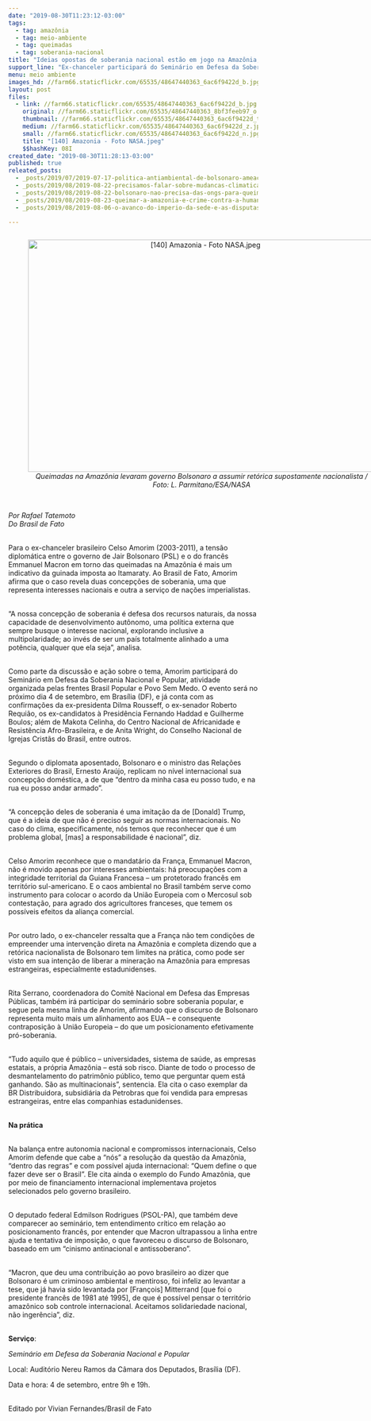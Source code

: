 ```yaml
---
date: "2019-08-30T11:23:12-03:00"
tags:
  - tag: amazônia
  - tag: meio-ambiente
  - tag: queimadas
  - tag: soberania-nacional
title: "Ideias opostas de soberania nacional estão em jogo na Amazônia, analisa Celso Amorim"
support_line: "Ex-chanceler participará do Seminário em Defesa da Soberania Nacional e Popular, em Brasília (DF), na próxima semana"
menu: meio ambiente
images_hd: //farm66.staticflickr.com/65535/48647440363_6ac6f9422d_b.jpg
layout: post
files:
  - link: //farm66.staticflickr.com/65535/48647440363_6ac6f9422d_b.jpg
    original: //farm66.staticflickr.com/65535/48647440363_8bf3feeb97_o.jpg
    thumbnail: //farm66.staticflickr.com/65535/48647440363_6ac6f9422d_t.jpg
    medium: //farm66.staticflickr.com/65535/48647440363_6ac6f9422d_z.jpg
    small: //farm66.staticflickr.com/65535/48647440363_6ac6f9422d_n.jpg
    title: "[140] Amazonia - Foto NASA.jpeg"
    $$hashKey: 08I
created_date: "2019-08-30T11:28:13-03:00"
published: true
releated_posts:
  - _posts/2019/07/2019-07-17-politica-antiambiental-de-bolsonaro-ameaca-o-fundo-amazonia-entenda.md
  - _posts/2019/08/2019-08-22-precisamos-falar-sobre-mudancas-climaticas-queimadas-e-desmatamento.md
  - _posts/2019/08/2019-08-22-bolsonaro-nao-precisa-das-ongs-para-queimar-a-imagem-do-brasil-no-mundo-inteiro.md
  - _posts/2019/08/2019-08-23-queimar-a-amazonia-e-crime-contra-a-humanidade.md
  - _posts/2019/08/2019-08-06-o-avanco-do-imperio-da-sede-e-as-disputas-geopoliticas-pelos-recursos-hidricos.md

---
```

<div style="text-align:center">
<figure class="image" style="display:inline-block"><img alt="[140] Amazonia - Foto NASA.jpeg" height="468" src="//farm66.staticflickr.com/65535/48647440363_6ac6f9422d_b.jpg" width="700" />
<figcaption><em>Queimadas na Amaz&ocirc;nia levaram governo Bolsonaro a assumir ret&oacute;rica supostamente nacionalista / Foto: L. Parmitano/ESA/NASA</em></figcaption>
</figure>
</div>

<p><br />
<em>Por Rafael Tatemoto<br />
Do&nbsp;Brasil de Fato</em><br />
&nbsp;</p>

<p>Para o ex-chanceler brasileiro Celso Amorim (2003-2011), a tens&atilde;o diplom&aacute;tica entre o governo de Jair Bolsonaro (PSL) e o do franc&ecirc;s Emmanuel Macron em torno das queimadas na Amaz&ocirc;nia &eacute; mais um indicativo da guinada imposta ao Itamaraty. Ao Brasil de Fato, Amorim afirma que o caso revela duas concep&ccedil;&otilde;es de soberania, uma que representa interesses nacionais e outra a servi&ccedil;o de na&ccedil;&otilde;es imperialistas.<br />
&nbsp;</p>

<p>&ldquo;A nossa concep&ccedil;&atilde;o de soberania &eacute; defesa dos recursos naturais, da nossa capacidade de desenvolvimento aut&ocirc;nomo, uma pol&iacute;tica externa que sempre busque o interesse nacional, explorando inclusive a multipolaridade; ao inv&eacute;s de ser um pa&iacute;s totalmente alinhado a uma pot&ecirc;ncia, qualquer que ela seja&rdquo;, analisa.<br />
&nbsp;</p>

<p>Como parte da discuss&atilde;o e a&ccedil;&atilde;o sobre o tema, Amorim participar&aacute; do Semin&aacute;rio em Defesa da Soberania Nacional e Popular, atividade organizada pelas frentes Brasil Popular e Povo Sem Medo. O evento ser&aacute; no pr&oacute;ximo dia 4 de setembro, em Bras&iacute;lia (DF), e j&aacute; conta com as confirma&ccedil;&otilde;es da ex-presidenta Dilma Rousseff, o ex-senador Roberto Requi&atilde;o, os ex-candidatos &agrave; Presid&ecirc;ncia Fernando Haddad e Guilherme Boulos; al&eacute;m de Makota Celinha, do Centro Nacional de Africanidade e Resist&ecirc;ncia Afro-Brasileira, e de Anita Wright, do Conselho Nacional de Igrejas Crist&atilde;s do Brasil, entre outros.<br />
&nbsp;</p>

<p>Segundo o diplomata aposentado, Bolsonaro e o ministro das Rela&ccedil;&otilde;es Exteriores do Brasil, Ernesto Ara&uacute;jo, replicam no n&iacute;vel internacional sua concep&ccedil;&atilde;o dom&eacute;stica, a de que &ldquo;dentro da minha casa eu posso tudo, e na rua eu posso andar armado&rdquo;.&nbsp;<br />
&nbsp;</p>

<p>&ldquo;A concep&ccedil;&atilde;o deles de soberania &eacute; uma imita&ccedil;&atilde;o da de [Donald] Trump, que &eacute; a ideia de que n&atilde;o &eacute; preciso seguir as normas internacionais. No caso do clima, especificamente, n&oacute;s temos que reconhecer que &eacute; um problema global, [mas] a responsabilidade &eacute; nacional&rdquo;, diz.&nbsp;<br />
&nbsp;</p>

<p>Celso Amorim reconhece que o mandat&aacute;rio da Fran&ccedil;a, Emmanuel Macron, n&atilde;o &eacute; movido apenas por interesses ambientais: h&aacute; preocupa&ccedil;&otilde;es com a integridade territorial da Guiana Francesa &ndash; um protetorado franc&ecirc;s em territ&oacute;rio sul-americano. E o caos ambiental no Brasil tamb&eacute;m serve como instrumento para colocar o acordo da Uni&atilde;o Europeia com o Mercosul sob contesta&ccedil;&atilde;o, para agrado dos agricultores franceses, que temem os poss&iacute;veis efeitos da alian&ccedil;a comercial.&nbsp;<br />
&nbsp;</p>

<p>Por outro lado, o ex-chanceler ressalta que a Fran&ccedil;a n&atilde;o tem condi&ccedil;&otilde;es de empreender uma interven&ccedil;&atilde;o direta na Amaz&ocirc;nia e completa dizendo que a ret&oacute;rica nacionalista de Bolsonaro tem limites na pr&aacute;tica, como pode ser visto em sua inten&ccedil;&atilde;o de liberar a minera&ccedil;&atilde;o na Amaz&ocirc;nia para empresas estrangeiras, especialmente estadunidenses.&nbsp;&nbsp;<br />
&nbsp;</p>

<p>Rita Serrano, coordenadora do Comit&ecirc; Nacional em Defesa das Empresas P&uacute;blicas, tamb&eacute;m ir&aacute; participar do semin&aacute;rio sobre soberania popular, e segue pela mesma linha de Amorim, afirmando que o discurso de Bolsonaro representa muito mais um alinhamento aos EUA &ndash; e consequente contraposi&ccedil;&atilde;o &agrave; Uni&atilde;o Europeia &ndash; do que um posicionamento efetivamente pr&oacute;-soberania.&nbsp;<br />
&nbsp;</p>

<p>&ldquo;Tudo aquilo que &eacute; p&uacute;blico &ndash; universidades, sistema de sa&uacute;de, as empresas estatais, a pr&oacute;pria Amaz&ocirc;nia &ndash; est&aacute; sob risco. Diante de todo o processo de desmantelamento do patrim&ocirc;nio p&uacute;blico, temo que perguntar quem est&aacute; ganhando. S&atilde;o as multinacionais&rdquo;, sentencia. Ela cita o caso exemplar da BR Distribuidora, subsidi&aacute;ria da Petrobras que foi vendida para empresas estrangeiras, entre elas companhias estadunidenses.&nbsp;<br />
&nbsp;</p>

<p><strong>Na pr&aacute;tica</strong><br />
&nbsp;</p>

<p>Na balan&ccedil;a entre autonomia nacional e compromissos internacionais, Celso Amorim defende que cabe a &ldquo;n&oacute;s&rdquo; a resolu&ccedil;&atilde;o da quest&atilde;o da Amaz&ocirc;nia, &ldquo;dentro das regras&rdquo; e com poss&iacute;vel ajuda internacional: &ldquo;Quem define o que fazer deve ser o Brasil&rdquo;. Ele cita ainda o exemplo do Fundo Amaz&ocirc;nia, que por meio de financiamento internacional implementava projetos selecionados pelo governo brasileiro.&nbsp;<br />
&nbsp;</p>

<p>O deputado federal Edmilson Rodrigues (PSOL-PA), que tamb&eacute;m deve comparecer ao semin&aacute;rio, tem entendimento cr&iacute;tico em rela&ccedil;&atilde;o ao posicionamento franc&ecirc;s, por entender que Macron ultrapassou a linha entre ajuda e tentativa de imposi&ccedil;&atilde;o, o que favoreceu o discurso de Bolsonaro, baseado em um &ldquo;cinismo antinacional e antissoberano&rdquo;.<br />
&nbsp;</p>

<p>&ldquo;Macron, que deu uma contribui&ccedil;&atilde;o ao povo brasileiro ao dizer que Bolsonaro &eacute; um criminoso ambiental e mentiroso, foi infeliz ao levantar a tese, que j&aacute; havia sido levantada por [Fran&ccedil;ois] Mitterrand [que foi o presidente franc&ecirc;s de 1981 at&eacute; 1995], de que &eacute; poss&iacute;vel pensar o territ&oacute;rio amaz&ocirc;nico sob controle internacional. Aceitamos solidariedade nacional, n&atilde;o inger&ecirc;ncia&rdquo;, diz.&nbsp;<br />
&nbsp;</p>

<p><strong>Servi&ccedil;o</strong>:</p>

<p><em>Semin&aacute;rio em Defesa da Soberania Nacional e Popular</em></p>

<p>Local: Audit&oacute;rio Nereu Ramos da C&acirc;mara dos Deputados, Bras&iacute;lia (DF).</p>

<p>Data e hora: 4 de setembro, entre 9h e 19h.</p>

<p class="editor"><br />
Editado por&nbsp;Vivian Fernandes/Brasil de Fato</p>

